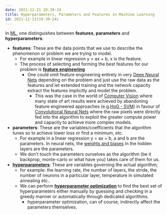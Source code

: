```yaml
---
date: 2021-12-21 19:39:24
title: Hyperparameters, Parameters and Features in Machine Learning
id: 2021-12-21t19-39-24z
---
```


In [ML](./2021-09-09t10-48-40z.md), one distinguishes between **features**,
**parameters** and **hyperparameters**:

- **features**: These are the data points that we use to describe the phenomenon
  or problem we are trying to model.
  - For example in linear regression y = ax + b, x is the feature.
  - The process of selecting and forming the best features for our problem is
    [**feature engineering**](https://en.wikipedia.org/wiki/Feature_engineering)
    - One could omit feature engineering entirely in very
      [Deep Neural Nets](./2021-04-26t18-14-48z.md) depending on the problem and
      just use the raw data as the features and let extended training and the
      network capacity extract the features implicitly and model the problem.
      - This was the case in the world of
        [Computer Vision](./2021-09-25t17-12-58z.md) where many state of art
        results were achieved by abandoning feature engineered approaches
        (e.g.[HoG - SVM](https://en.wikipedia.org/wiki/Histogram_of_oriented_gradients))
        in favour of
        [Convolutional Neural Nets](https://en.wikipedia.org/wiki/Convolutional_neural_network)
        where the raw pixels were directly fed into the algorithm to exploit the
        greater compute power and capacity to achieve more complex models.
- **parameters**: These are the variables/coefficients that the algorithm tunes
  so to achieve lower loss or find a minimum, etc.
  - For example in a linear regression y = ax + b, a and b are the parameters.
    In neural nets, the [weights and biases](./2021-04-26t15-11-38z.md) in the
    hidden layers are the parameters.
  - We don't touch the parameters ourselves as the algorithm (be it backprop,
    monte-carlo or what have you) takes care of them for us.
- [**hyperparameters**](<https://en.wikipedia.org/wiki/Hyperparameter_(machine_learning)>):
  These are variables governing the actual algorithm;
  - for example: the learning rate, the number of layers, the stride, the number
    of neurons in a particular layer, temperature in simulated annealing etc..
  - We can perform
    [**hyperparameter optimization**](https://en.wikipedia.org/wiki/Hyperparameter_optimization)
    to find the best set of hyperparameters either manually by guessing and
    checking in a greedy manner or automatically through dedicated algorithms.
    - hyperparameter optimization, can of course, indirectly affect the
      parameters themselves.
